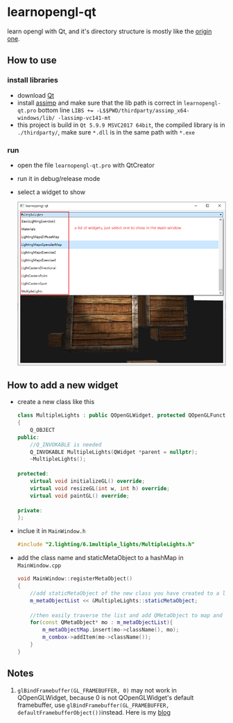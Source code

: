 # learnopengl-qt

learn opengl with Qt, and it's directory structure is mostly like the [origin one](https://github.com/JoeyDeVries/LearnOpenGL/tree/master/src).

## How to use

### install libraries

* download [Qt](https://www.qt.io/download)
* install [assimp](https://github.com/assimp/assimp) and make sure that the lib path is correct in ```learnopengl-qt.pro``` bottom line ```LIBS += -L$$PWD/thirdparty/assimp_x64-windows/lib/ -lassimp-vc141-mt```
* this project is build in ```Qt 5.9.9 MSVC2017 64bit```, the compiled library is in ```./thirdparty/```, make sure ```*.dll``` is in the same path with ```*.exe```

### run

* open the file ```learnopengl-qt.pro``` with QtCreator
* run it in debug/release mode
* select a widget to show

    ![main window](./resources/readme/window.png)

## How to add a new widget

* create a new class like this

    ```c++
    class MultipleLights : public QOpenGLWidget, protected QOpenGLFunctions_3_3_Core
    {
        Q_OBJECT
    public:
        //Q_INVOKABLE is needed
        Q_INVOKABLE MultipleLights(QWidget *parent = nullptr);
        ~MultipleLights();

    protected:
        virtual void initializeGL() override;
        virtual void resizeGL(int w, int h) override;
        virtual void paintGL() override;

    private:
    };
    ```

* inclue it in ```MainWindow.h```

    ```c++
    #include "2.lighting/6.1multiple_lights/MultipleLights.h"
    ```

* add the class name and staticMetaObject to a hashMap in ```MainWindow.cpp```

    ```c++
    void MainWindow::registerMetaObject()
    {
        //add staticMetaObject of the new class you have created to a list
        m_metaObjectList << &MultipleLights::staticMetaObject;

        //then easily traverse the list and add QMetaObject to map and combox
        for(const QMetaObject* mo : m_metaObjectList){
            m_metaObjectMap.insert(mo->className(), mo);
            m_combox->addItem(mo->className());
        }
    }
    ```

## Notes

1. ```glBindFramebuffer(GL_FRAMEBUFFER, 0)``` may not work in QOpenGLWidget, because 0 is not QOpenGLWidget's default framebuffer, use ```glBindFramebuffer(GL_FRAMEBUFFER, defaultFramebufferObject())```instead. Here is my [blog](https://www.cnblogs.com/miyanyan/p/15131720.html)